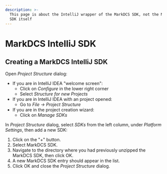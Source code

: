 ```yaml
---
description: >-
  This page is about the IntelliJ wrapper of the MarkDCS SDK, not the MarkDCS
  SDK itself
---
```


# MarkDCS IntelliJ SDK

## Creating a MarkDCS IntelliJ SDK

Open _Project Structure_ dialog:

* If you are in IntelliJ IDEA "welcome screen":
  * Click on _Configure_ in the lower right corner
  * Select _Structure for new Projects_
* If you are in IntelliJ IDEA with an project opened:
  * Go to _File → Project Structure_
* If you are in the project creation wizard:
  * Click on _Manage SDKs_

In _Project Structure_ dialog, select _SDKs_ from the left column, under _Platform Settings_, then add a new SDK:

1. Click on the "+" button.
2. Select MarkDCS SDK.
3. Navigate to the directory where you had previously unzipped the MarkDCS SDK, then click OK.
4. A new MarkDCS SDK entry should appear in the list.
5. Click OK and close the _Project Structure_ dialog.

